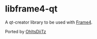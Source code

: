 # libframe4-qt
A qt-creator library to be used with [Frame4](https://github.com/DeathRGH/frame4).

Ported by [OhItsDiiTz](https://github.com/OhItsDiiTz)
